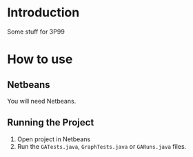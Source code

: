 # Introduction
Some stuff for 3P99
# How to use
## Netbeans
You will need Netbeans.
## Running the Project
1. Open project in Netbeans
2. Run the `GATests.java`, `GraphTests.java` or `GARuns.java` files.
 
